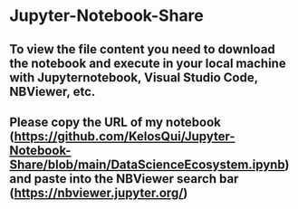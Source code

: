 # Jupyter-Notebook-Share
## To view the file content you need to download the notebook and execute in your local machine with Jupyternotebook, Visual Studio Code, NBViewer, etc.
## Please copy the URL of my notebook (https://github.com/KelosQui/Jupyter-Notebook-Share/blob/main/DataScienceEcosystem.ipynb) and paste into the NBViewer search bar (https://nbviewer.jupyter.org/)
